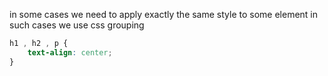in some cases we need to apply exactly the same style to some element in such cases we use css grouping

```css
h1 , h2 , p {
	text-align: center;
}
```
